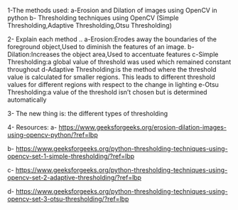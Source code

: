 1-The methods used:
a-Erosion and Dilation of images using OpenCV in python
b- Thresholding techniques using OpenCV  (Simple Thresholding,Adaptive Thresholding,Otsu Thresholding)

2- Explain each method ..
a-Erosion:Erodes away the boundaries of the foreground object,Used to diminish the features of an image.
b-Dilation:Increases the object area,Used to accentuate features
c-Simple Thresholding:a global value of threshold was used which remained constant throughout
d-Adaptive Thresholding:is the method where the threshold value is calculated for smaller regions. This leads to different threshold values for different regions with respect to the change in lighting
e-Otsu Thresholding:a value of the threshold isn’t chosen but is determined automatically


3- The new thing is:
the different types of thresholding

4- Resources:
a- https://www.geeksforgeeks.org/erosion-dilation-images-using-opencv-python/?ref=lbp

b- https://www.geeksforgeeks.org/python-thresholding-techniques-using-opencv-set-1-simple-thresholding/?ref=lbp

c- https://www.geeksforgeeks.org/python-thresholding-techniques-using-opencv-set-2-adaptive-thresholding/?ref=lbp

d- https://www.geeksforgeeks.org/python-thresholding-techniques-using-opencv-set-3-otsu-thresholding/?ref=lbp
